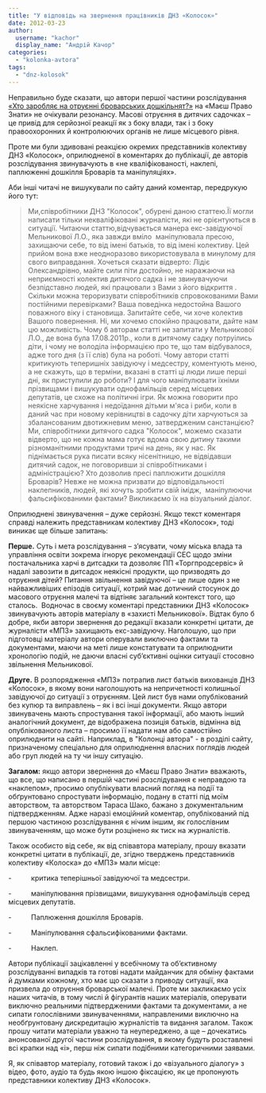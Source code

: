 ```yaml
---
title: "У відповідь на звернення працівників ДНЗ «Колосок»"
date: 2012-03-23
author: 
  username: "kachor"
  display_name: "Андрій Качор"
categories: 
  - "kolonka-avtora"
tags: 
  - "dnz-kolosok"
---
```


Неправильно буде сказати, що автори першої частини розслідування [«Хто заробляє на отруєнні броварських дошкільнят?»](https://mpz.brovary.org/hto-zaroblyaye-na-otruyenni-brovarskih-doshkilnyat/) на «Маєш Право Знати» не очікували резонансу. Масові отруєння в дитячих садочках – це привід для серйозної реакції як з боку влади, так і з боку правоохоронних й контролюючих органів не лише місцевого рівня.

Проте ми були здивовані реакцією окремих представників колективу ДНЗ «Колосок», оприлюдненої в коментарях до публікації, де авторів розслідування звинувачують в «не кваліфікованості, наклепі, паплюженні дошкілля Броварів та маніпуляціях».

Аби інші читачі не вишукували по сайту даний коментар, передрукую його тут:

> Ми,співробітники ДНЗ "Колосок", обурені даною статтею.Її могли написати тільки некваліфіковані журналісти, які не орієнтуються в ситуації. Читаючи статтю,відчувається манера екс-завідуючої Мельникової Л.О., яка завжди вміло  маніпулювала пресою, захищаючи себе, то від імені батьків, то від імені колективу. Цей прийом вона вже неодноразово використовувала в минулому для свого виправдання. Хочеться сказати відверто: Лідіє Олександрівно, майте сили піти достойно, не наражаючи на неприємності колектив дитячого садка і не звинувачуючи безпідставно людей, які працювали з Вами з його відкриття . Скільки можна тероризувати співробітників спровокованими Вами постійними перевірками? Ваша поведінка недостойна Вашого поважного віку і становища. Запитайте себе, чи хоче колектив Вашого повернення. Ні, ми хочемо спокійно працювати, дайте нам цю можливість. Чому б авторам статті не запитати у Мельникової Л.О., де вона була 17.08.2011р., коли в дитячому садку потруілись діти, і чому не володіла інформацією про те, що там відбувалося, адже того дня (з її слів) була на роботі. Чому автори статті критикують теперишніх завідуючу і медсестру, коментують меню, а не скажуть, що в терміни, вказані в статті ці люди лише перші дні, як приступили до роботи? І для чого маніпулювати їхніми прізвищами і вишукувати однофамільців серед місцевих депутатів, це схоже на політичні ігри. Як можна говорити про неякісне харчування і недоїдання дітьми м'яса і риби, коли в даний час при новому керівництві в садочку діти харчуються за збалансованим двотижневим меню, затвердженим санстанцією? Ми, співробітники дитячого садка "Колосок", можемо сказати відверто, що не кожна мама готує вдома свою дитину такими різноманітними продуктами тричі на день, як у нас. Як піднімається рука писати всяку нісенітницю, не відвідавши дитячий садок, не поговоривши зі співробітниками і адміністрацією? Хто дозволив пресі паплюжити дошкілля Броварів? Невже не можна призвати до відповідальності наклепників, людей, які хочуть зробити свій імідж,  маніпулюючи фальсифікованими фактами? Викликаємо їх на візуальний діалог.

Оприлюднені звинувачення – дуже серйозні. Якщо текст коментаря справді належить представникам колективу ДНЗ «Колосок», тоді виникає ще більше запитань:

**Перше.** Суть і мета розслідування – з’ясувати, чому міська влада та управління освіти зокрема ігнорує рекомендації СЕС щодо зміни постачальника харчі в дитсадки та дозволяє ПП «Торгпродсервіс» й надалі завозити в дитсадок неякісні продукти, що призводять до отруєння дітей? Питання звільнення завідуючої – це лише один з не найважливіших епізодів ситуації, котрий має дотичний стосунок до масового отруєння малечі та відтіняє загальний контекст того, що сталось.  Водночас в своєму коментарі представники ДНЗ «Колосок» звинувачують авторів матеріалу в «захисті Мельникової». Відтак було б добре, якби автори звернення до редакції вказали конкретні цитати, де журналісти «МПЗ» захищають екс-завідуючу. Наголошую, що при підготовці матеріалу автори оперували виключно фактами та документами, маючи на меті лише констатувати та оприлюднити хронологію подій, не даючи власні суб’єктивні оцінки ситуації стосовно звільнення Мельникової.

**Друге.** В розпорядження «МПЗ» потрапив лист батьків вихованців ДНЗ «Колосок», в якому вони наголошують на непричетності колишньої завідуючої до ситуації з отруєнням. Цей лист був нами опублікований без купюр та виправлень – як і всі інші документи. Якщо автори звинувачень мають спростування такої інформації, або мають інший аналогічний документ, де відображена позиція батьків, відмінна від опублікованого листа – просимо її надати нам або самостійно оприлюднити на сайті. Наприклад, в "Колонці автора" - в розділі сайту, призначеному спеціально для оприлюднення власних поглядів людей або груп людей на ту чи іншу ситуацію.

**Загалом:** якщо автори звернення до «Маєш Право Знати» вважають, що все, що написано в першій частині розслідування є неправдою та «наклепом», просимо опублікувати власний погляд на події та обґрунтовано спростувати інформацію, подану в статті під моїм авторством, та авторством Тараса Шако, бажано з документальним підтвердженням. Адже наразі емоційний коментар, опублікований під першою частиною розслідування є нічим іншим, як голослівним звинуваченням, що може бути розцінено як тиск на журналістів.

Також особисто від себе, як від співавтора матеріалу, прошу вказати конкретні цитати в публікації, де, згідно тверджень представників колективу «Колоска» до «МПЗ» мали місце:

\-          критика теперішньої завідуючої та медсестри.

\-          маніпулювання прізвищами, вишукування однофамільців серед місцевих депутатів.

\-          Паплюження дошкілля Броварів.

\-          Маніпулювання сфальсифікованими фактами.

\-          Наклеп.

Автори публікації зацікавленні у всебічному та об’єктивному розслідуванні випадків та готові надати майданчик для обміну фактами й думками кожному, хто має що сказати з приводу ситуації, яка призвела до отруєння броварської малечі. Проте ми закликаємо усіх наших читачів, в тому числі й фігурантів наших матеріалів, оперувати виключно реальними підтвердженими фактами та документами, а не сипати голослівними звинуваченнями, направленими виключно на необґрунтовану дискредитацію журналістів та видання загалом. Також прошу читати матеріали уважно та неупереджено, а ще – дочекатись анонсованої другої частини розслідування, в якому будуть розставлені всі крапки над «і», перш ніж сипати подібними категоричними заявами.

Я, як співавтор матеріалу, готовий також і до «візуального діалогу» з відео, фото, аудіо та будь якою іншою фіксацією, як це пропонують представники колективу ДНЗ «Колосок».
